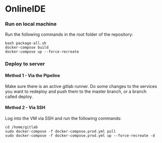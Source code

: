 # OnlineIDE

### Run on local machine
Run the following commands in the root folder of the repository:
```
bash package-all.sh
docker-compose build
docker-compose up --force-recreate
```

### Deploy to server
#### Method 1 - Via the Pipeline
Make sure there is an active gitlab runner.
Do some changes to the services you want to redeploy and push them to the master branch, or a branch called deploy.

#### Method 2 - Via SSH
Log into the VM via SSH and run the following commands:
```
cd /home/gitlab
sudo docker-compose -f docker-compose.prod.yml pull
sudo docker-compose -f docker-compose.prod.yml up --force-recreate -d
```


